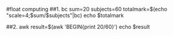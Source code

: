 #float computing
##1. bc 
	sum=20
	subjects=60
	totalmark=$(echo "scale=4;$sum/$subjects"|bc)
	echo $totalmark

##2. awk
	result=$(awk 'BEGIN{print 20/60}')
	echo $result